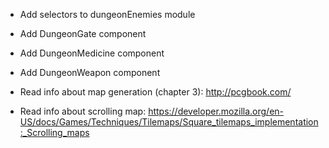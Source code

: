 * Add selectors to dungeonEnemies module




* Add DungeonGate component
* Add DungeonMedicine component
* Add DungeonWeapon component



* Read info about map generation (chapter 3):
  http://pcgbook.com/

* Read info about scrolling map:
  https://developer.mozilla.org/en-US/docs/Games/Techniques/Tilemaps/Square_tilemaps_implementation:_Scrolling_maps